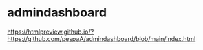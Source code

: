 # admindashboard

https://htmlpreview.github.io/?https://github.com/pespaA/admindashboard/blob/main/index.html

